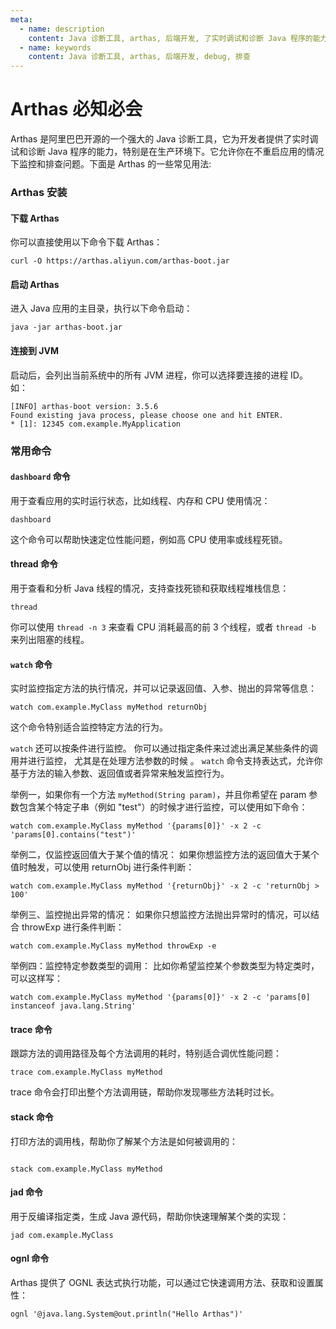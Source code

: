 ```yaml
---
meta:
  - name: description
    content: Java 诊断工具, arthas, 后端开发, 了实时调试和诊断 Java 程序的能力
  - name: keywords
    content: Java 诊断工具, arthas, 后端开发, debug, 排查
---
```


# Arthas 必知必会



Arthas 是阿里巴巴开源的一个强大的 Java 诊断工具，它为开发者提供了实时调试和诊断 Java 程序的能力，特别是在生产环境下。它允许你在不重启应用的情况下监控和排查问题。下面是 Arthas 的一些常见用法:

### Arthas 安装

#### 下载 Arthas

你可以直接使用以下命令下载 Arthas：

```shell
curl -O https://arthas.aliyun.com/arthas-boot.jar
```

#### 启动 Arthas

进入 Java 应用的主目录，执行以下命令启动：

```shell
java -jar arthas-boot.jar
```

#### 连接到 JVM

启动后，会列出当前系统中的所有 JVM 进程，你可以选择要连接的进程 ID。
如：

```shell
[INFO] arthas-boot version: 3.5.6
Found existing java process, please choose one and hit ENTER.
* [1]: 12345 com.example.MyApplication

```

### 常用命令


#### `dashboard` 命令


用于查看应用的实时运行状态，比如线程、内存和 CPU 使用情况：


```shell
dashboard

```

这个命令可以帮助快速定位性能问题，例如高 CPU 使用率或线程死锁。


#### thread 命令

用于查看和分析 Java 线程的情况，支持查找死锁和获取线程堆栈信息：

```shell
thread
```

你可以使用 `thread -n 3` 来查看 CPU 消耗最高的前 3 个线程，或者 `thread -b` 来列出阻塞的线程。

#### `watch` 命令

实时监控指定方法的执行情况，并可以记录返回值、入参、抛出的异常等信息：

```shell
watch com.example.MyClass myMethod returnObj
```

这个命令特别适合监控特定方法的行为。


`watch` 还可以按条件进行监控。
你可以通过指定条件来过滤出满足某些条件的调用并进行监控，
尤其是在处理方法参数的时候 。
`watch` 命令支持表达式，允许你基于方法的输入参数、返回值或者异常来触发监控行为。

举例一，如果你有一个方法 `myMethod(String param)`，并且你希望在 param 参数包含某个特定子串（例如 "test"）的时候才进行监控，可以使用如下命令：

```shell
watch com.example.MyClass myMethod '{params[0]}' -x 2 -c 'params[0].contains("test")'
```

举例二，仅监控返回值大于某个值的情况： 如果你想监控方法的返回值大于某个值时触发，可以使用 returnObj 进行条件判断：

```shell
watch com.example.MyClass myMethod '{returnObj}' -x 2 -c 'returnObj > 100'

```


举例三、监控抛出异常的情况： 如果你只想监控方法抛出异常时的情况，可以结合 throwExp 进行条件判断：

```shell
watch com.example.MyClass myMethod throwExp -e

```

举例四：监控特定参数类型的调用： 比如你希望监控某个参数类型为特定类时，可以这样写：

```shell
watch com.example.MyClass myMethod '{params[0]}' -x 2 -c 'params[0] instanceof java.lang.String'

```





#### trace 命令

跟踪方法的调用路径及每个方法调用的耗时，特别适合调优性能问题：

````shell
trace com.example.MyClass myMethod
````
trace 命令会打印出整个方法调用链，帮助你发现哪些方法耗时过长。

#### stack 命令

打印方法的调用栈，帮助你了解某个方法是如何被调用的：

```shell

stack com.example.MyClass myMethod
```

#### jad 命令
用于反编译指定类，生成 Java 源代码，帮助你快速理解某个类的实现：

```shell
jad com.example.MyClass
```

#### ognl 命令

Arthas 提供了 OGNL 表达式执行功能，可以通过它快速调用方法、获取和设置属性：

```shell
ognl '@java.lang.System@out.println("Hello Arthas")'
```



